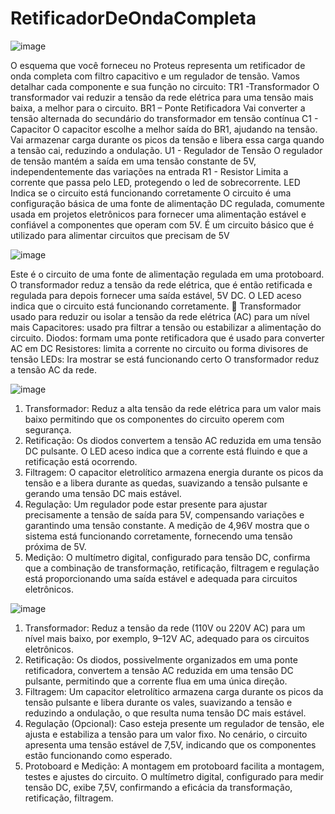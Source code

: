# RetificadorDeOndaCompleta

 
![image](https://github.com/user-attachments/assets/c2c3b484-9a91-4997-8e1e-1748aa5e1a18)

O esquema que você forneceu no Proteus representa um retificador de onda completa com filtro capacitivo e um regulador de tensão. Vamos detalhar cada componente e sua função no circuito:
TR1 -Transformador
O transformador vai reduzir a tensão da rede elétrica para uma tensão mais baixa, a melhor para o circuito. 
BR1 – Ponte Retificadora
Vai converter a tensão alternada do secundário do transformador em tensão contínua 
C1 - Capacitor 
O capacitor escolhe a melhor saída do BR1, ajudando na tensão. Vai armazenar carga durante os picos da tensão e libera essa carga quando a tensão cai, reduzindo a ondulação.
U1 - Regulador de Tensão
O regulador de tensão mantém a saída em uma tensão constante de 5V, independentemente das variações na entrada 
R1 - Resistor
Limita a corrente que passa pelo LED, protegendo o led de sobrecorrente.
LED
Indica se o circuito está funcionando corretamente 
O circuito é uma configuração básica de uma fonte de alimentação DC regulada, comumente usada em projetos eletrônicos para fornecer uma alimentação estável e confiável a componentes que operam com 5V.
É um circuito básico que é utilizado para alimentar circuitos que precisam de 5V


![image](https://github.com/user-attachments/assets/94b0bce7-e6e3-44fc-a37e-f4a9eedca25c)

 
Este é o circuito de uma fonte de alimentação regulada em uma protoboard. O transformador reduz a tensão da rede elétrica, que é então retificada e regulada para depois fornecer uma saída estável, 5V DC. O LED aceso indica que o circuito está funcionando corretamente. 🚀
Transformador usado para reduzir ou isolar a tensão da rede elétrica (AC) para um nível mais 
Capacitores: usado pra filtrar a tensão ou estabilizar a alimentação do circuito. 
Diodos: formam uma ponte retificadora que é usado para converter AC em DC 
Resistores: limita a corrente no circuito ou forma divisores de tensão 
LEDs: Ira mostrar se está funcionando certo
O transformador reduz a tensão AC da rede.

![image](https://github.com/user-attachments/assets/d0568a06-97fb-4536-947a-564919106747)

 
1.	Transformador: Reduz a alta tensão da rede elétrica para um valor mais baixo permitindo que os componentes do circuito operem com segurança.
2.	Retificação: Os diodos convertem a tensão AC reduzida em uma tensão DC pulsante. O LED aceso indica que a corrente está fluindo e que a retificação está ocorrendo.
3.	Filtragem: O capacitor eletrolítico armazena energia durante os picos da tensão e a libera durante as quedas, suavizando a tensão pulsante e gerando uma tensão DC mais estável.
4.	Regulação: Um regulador pode estar presente para ajustar precisamente a tensão de saída para 5V, compensando variações e garantindo uma tensão constante. A medição de 4,96V mostra que o sistema está funcionando corretamente, fornecendo uma tensão próxima de 5V.
5.	Medição: O multímetro digital, configurado para tensão DC, confirma que a combinação de transformação, retificação, filtragem e regulação está proporcionando uma saída estável e adequada para circuitos eletrônicos.


![image](https://github.com/user-attachments/assets/e29127c3-05bb-428e-9a10-7bcfb272f07f)

 
1.	Transformador: Reduz a tensão da rede (110V ou 220V AC) para um nível mais baixo, por exemplo, 9–12V AC, adequado para os circuitos eletrônicos.
2.	Retificação: Os diodos, possivelmente organizados em uma ponte retificadora, convertem a tensão AC reduzida em uma tensão DC pulsante, permitindo que a corrente flua em uma única direção.
3.	Filtragem: Um capacitor eletrolítico armazena carga durante os picos da tensão pulsante e libera durante os vales, suavizando a tensão e reduzindo a ondulação, o que resulta numa tensão DC mais estável.
4.	Regulação (Opcional): Caso esteja presente um regulador de tensão, ele ajusta e estabiliza a tensão para um valor fixo. No cenário, o circuito apresenta uma tensão estável de 7,5V, indicando que os componentes estão funcionando como esperado.
5.	Protoboard e Medição: A montagem em protoboard facilita a montagem, testes e ajustes do circuito. O multímetro digital, configurado para medir tensão DC, exibe 7,5V, confirmando a eficácia da transformação, retificação, filtragem.

 

